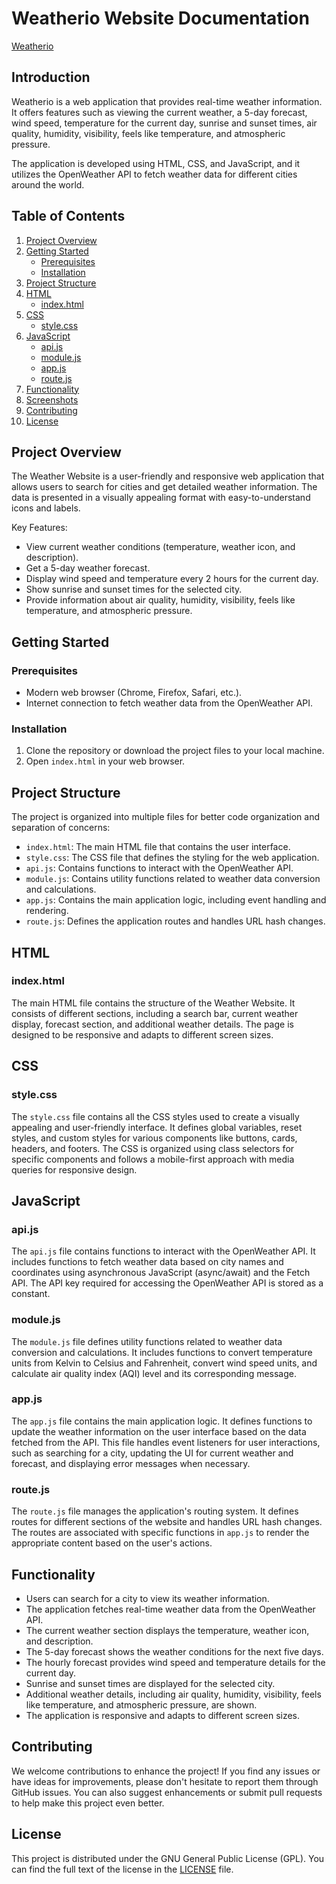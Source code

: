 # Weatherio Website Documentation
[Weatherio](https://omar-mazen.github.io/weatherio/)
## Introduction

Weatherio is a web application that provides real-time weather information. It offers features such as viewing the current weather, a 5-day forecast, wind speed, temperature for the current day, sunrise and sunset times, air quality, humidity, visibility, feels like temperature, and atmospheric pressure.

The application is developed using HTML, CSS, and JavaScript, and it utilizes the OpenWeather API to fetch weather data for different cities around the world.

## Table of Contents

1. [Project Overview](#project-overview)
2. [Getting Started](#getting-started)
    - [Prerequisites](#prerequisites)
    - [Installation](#installation)
3. [Project Structure](#project-structure)
4. [HTML](#html)
    - [index.html](#index.html)
5. [CSS](#css)
    - [style.css](#style.css)
6. [JavaScript](#javascript)
    - [api.js](#api.js)
    - [module.js](#module.js)
    - [app.js](#app.js)
    - [route.js](#route.js)
7. [Functionality](#functionality)
8. [Screenshots](#screenshots)
9. [Contributing](#contributing)
10. [License](#license)

## Project Overview

The Weather Website is a user-friendly and responsive web application that allows users to search for cities and get detailed weather information. The data is presented in a visually appealing format with easy-to-understand icons and labels.

Key Features:
- View current weather conditions (temperature, weather icon, and description).
- Get a 5-day weather forecast.
- Display wind speed and temperature every 2 hours for the current day.
- Show sunrise and sunset times for the selected city.
- Provide information about air quality, humidity, visibility, feels like temperature, and atmospheric pressure.

## Getting Started

### Prerequisites

- Modern web browser (Chrome, Firefox, Safari, etc.).
- Internet connection to fetch weather data from the OpenWeather API.

### Installation

1. Clone the repository or download the project files to your local machine.
2. Open `index.html` in your web browser.

## Project Structure

The project is organized into multiple files for better code organization and separation of concerns:

- `index.html`: The main HTML file that contains the user interface.
- `style.css`: The CSS file that defines the styling for the web application.
- `api.js`: Contains functions to interact with the OpenWeather API.
- `module.js`: Contains utility functions related to weather data conversion and calculations.
- `app.js`: Contains the main application logic, including event handling and rendering.
- `route.js`: Defines the application routes and handles URL hash changes.

## HTML

### index.html

The main HTML file contains the structure of the Weather Website. It consists of different sections, including a search bar, current weather display, forecast section, and additional weather details. The page is designed to be responsive and adapts to different screen sizes.

## CSS

### style.css

The `style.css` file contains all the CSS styles used to create a visually appealing and user-friendly interface. It defines global variables, reset styles, and custom styles for various components like buttons, cards, headers, and footers. The CSS is organized using class selectors for specific components and follows a mobile-first approach with media queries for responsive design.

## JavaScript

### api.js

The `api.js` file contains functions to interact with the OpenWeather API. It includes functions to fetch weather data based on city names and coordinates using asynchronous JavaScript (async/await) and the Fetch API. The API key required for accessing the OpenWeather API is stored as a constant.

### module.js

The `module.js` file defines utility functions related to weather data conversion and calculations. It includes functions to convert temperature units from Kelvin to Celsius and Fahrenheit, convert wind speed units, and calculate air quality index (AQI) level and its corresponding message.

### app.js

The `app.js` file contains the main application logic. It defines functions to update the weather information on the user interface based on the data fetched from the API. This file handles event listeners for user interactions, such as searching for a city, updating the UI for current weather and forecast, and displaying error messages when necessary.

### route.js

The `route.js` file manages the application's routing system. It defines routes for different sections of the website and handles URL hash changes. The routes are associated with specific functions in `app.js` to render the appropriate content based on the user's actions.

## Functionality

- Users can search for a city to view its weather information.
- The application fetches real-time weather data from the OpenWeather API.
- The current weather section displays the temperature, weather icon, and description.
- The 5-day forecast shows the weather conditions for the next five days.
- The hourly forecast provides wind speed and temperature details for the current day.
- Sunrise and sunset times are displayed for the selected city.
- Additional weather details, including air quality, humidity, visibility, feels like temperature, and atmospheric pressure, are shown.
- The application is responsive and adapts to different screen sizes.


## Contributing

We welcome contributions to enhance the project! If you find any issues or have ideas for improvements, please don't hesitate to report them through GitHub issues. You can also suggest enhancements or submit pull requests to help make this project even better.

## License

This project is distributed under the GNU General Public License (GPL). You can find the full text of the license in the [LICENSE](https://github.com/omar-mazen/weatherio/blob/main/LICENSE) file.
